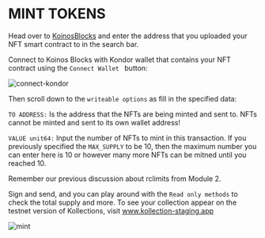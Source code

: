 # MINT TOKENS

Head over to [KoinosBlocks](http://koinosblocks.com) and enter the address that you uploaded your NFT smart contract to in the search bar.

Connect to Koinos Blocks with Kondor wallet that contains your NFT contract using the  `Connect Wallet ` button:

![connect-kondor](/images/connect-kondor.png "Connect Kondor")

Then scroll down to the `writeable options` as fill in the specified data:

`TO ADDRESS:` Is the address that the NFTs are being minted and sent to. NFTs cannot be minted and sent to its own wallet address!

`VALUE unit64:` Input the number of NFTs to mint in this transaction. If you previously specified the `MAX_SUPPLY` to be 10, then the maximum number you can enter here is 10 or however many more NFTs can be mitned until you reached 10.

Remember our previous discussion about rclimits from Module 2.

Sign and send, and you can play around with the `Read only methods` to check the total supply and more. To see your collection appear on the testnet version of Kollections, visit www.kollection-staging.app

![mint](/images/mint.png "Mint")